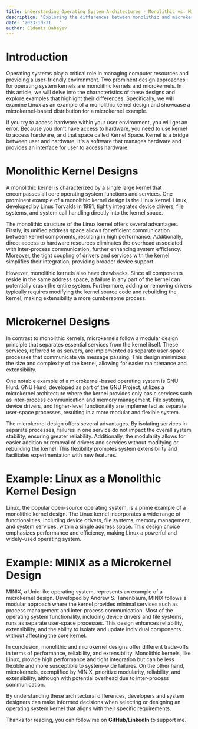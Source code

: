 ```yaml
---
title: Understanding Operating System Architectures - Monolithic vs. Microkernel
description: 'Exploring the differences between monolithic and microkernel architectures'
date: '2023-10-31   '
author: Eldaniz Babayev
---
```


<h1> Introduction </h1>

Operating systems play a critical role in managing computer resources and providing a user-friendly environment. Two prominent design approaches for operating system kernels are monolithic kernels and microkernels. In this article, we will delve into the characteristics of these designs and explore examples that highlight their differences. Specifically, we will examine Linux as an example of a monolithic kernel design and showcase a microkernel-based distribution for a microkernel example.

If you try to access hardware within your user environment, you will get an error. Because you don't have access to hardware, you need to use kernel to access hardware, and that space called Kernel Space. Kernel is a bridge between user and hardware. It's a software that manages hardware and provides an interface for user to access hardware.

<h1> Monolithic Kernel Designs </h1>

A monolithic kernel is characterized by a single large kernel that encompasses all core operating system functions and services. One prominent example of a monolithic kernel design is the Linux kernel. Linux, developed by Linus Torvalds in 1991, tightly integrates device drivers, file systems, and system call handling directly into the kernel space.

The monolithic structure of the Linux kernel offers several advantages. Firstly, its unified address space allows for efficient communication between kernel components, resulting in high performance. Additionally, direct access to hardware resources eliminates the overhead associated with inter-process communication, further enhancing system efficiency. Moreover, the tight coupling of drivers and services with the kernel simplifies their integration, providing broader device support.

However, monolithic kernels also have drawbacks. Since all components reside in the same address space, a failure in any part of the kernel can potentially crash the entire system. Furthermore, adding or removing drivers typically requires modifying the kernel source code and rebuilding the kernel, making extensibility a more cumbersome process.

<h1> Microkernel Designs </h1>

In contrast to monolithic kernels, microkernels follow a modular design principle that separates essential services from the kernel itself. These services, referred to as servers, are implemented as separate user-space processes that communicate via message passing. This design minimizes the size and complexity of the kernel, allowing for easier maintenance and extensibility.

One notable example of a microkernel-based operating system is GNU Hurd. GNU Hurd, developed as part of the GNU Project, utilizes a microkernel architecture where the kernel provides only basic services such as inter-process communication and memory management. File systems, device drivers, and higher-level functionality are implemented as separate user-space processes, resulting in a more modular and flexible system.

The microkernel design offers several advantages. By isolating services in separate processes, failures in one service do not impact the overall system stability, ensuring greater reliability. Additionally, the modularity allows for easier addition or removal of drivers and services without modifying or rebuilding the kernel. This flexibility promotes system extensibility and facilitates experimentation with new features.

<h1> Example: Linux as a Monolithic Kernel Design </h1>

Linux, the popular open-source operating system, is a prime example of a monolithic kernel design. The Linux kernel incorporates a wide range of functionalities, including device drivers, file systems, memory management, and system services, within a single address space. This design choice emphasizes performance and efficiency, making Linux a powerful and widely-used operating system.

<h1> Example: MINIX as a Microkernel Design </h1>

MINIX, a Unix-like operating system, represents an example of a microkernel design. Developed by Andrew S. Tanenbaum, MINIX follows a modular approach where the kernel provides minimal services such as process management and inter-process communication. Most of the operating system functionality, including device drivers and file systems, runs as separate user-space processes. This design enhances reliability, extensibility, and the ability to isolate and update individual components without affecting the core kernel.

In conclusion, monolithic and microkernel designs offer different trade-offs in terms of performance, reliability, and extensibility. Monolithic kernels, like Linux, provide high performance and tight integration but can be less flexible and more susceptible to system-wide failures. On the other hand, microkernels, exemplified by MINIX, prioritize modularity, reliability, and extensibility, although with potential overhead due to inter-process communication.

By understanding these architectural differences, developers and system designers can make informed decisions when selecting or designing an operating system kernel that aligns with their specific requirements.

Thanks for reading, you can follow me on <b>GitHub/LinkedIn</b> to support me.

<script data-name="BMC-Widget" data-cfasync="false" src="https://cdnjs.buymeacoffee.com/1.0.0/widget.prod.min.js" data-id="eldaniz" data-description="Support me on Buy me a coffee!" data-message="Thank you for reading, you can support me via buying me a beer :)" data-color="#FF813F" data-position="Right" data-x_margin="18" data-y_margin="18"></script>